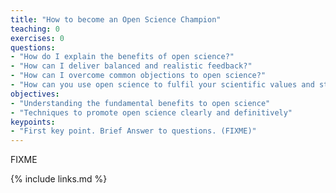 ```yaml
---
title: "How to become an Open Science Champion"
teaching: 0
exercises: 0
questions:
- "How do I explain the benefits of open science?"
- "How can I deliver balanced and realistic feedback?"
- "How can I overcome common objections to open science?"
- "How can you use open science to fulfil your scientific values and strategic mission?"
objectives:
- "Understanding the fundamental benefits to open science"
- "Techniques to promote open science clearly and definitively"
keypoints:
- "First key point. Brief Answer to questions. (FIXME)"
---
```

FIXME

{% include links.md %}

